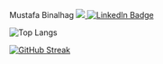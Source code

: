 Mustafa Binalhag
<a href="mailto: mustafa@binalhag.dev"><img src="https://img.shields.io/badge/mustafa@binalhag.dev-EA4335?style=flat-square&logo=Gmail&logoColor=FFFFFF" /> </a> <a href="https://www.linkedin.com/in/mustafabinalhag/"> <img src="https://img.shields.io/badge/LinkedIn-blue?style=for-the-badge&logo=linkedin&logoColor=white" alt="LinkedIn Badge"/>
<a/>



![Top Langs](https://github-readme-stats.vercel.app/api/top-langs/?username=mustafabin&layout=compact&hide=html,shell,css&theme=dark)

[![GitHub Streak](https://streak-stats.demolab.com?user=mustafabin&theme=dark&hide_border=true&border_radius=10&stroke=6700FF34&ring=3F006CD3&fire=9500FF&currStreakNum=D4B5FF&sideNums=EBEBEB&sideLabels=EBEBEB&dates=EBEBEB&currStreakLabel=EBEBEB&background=45%2C000000%2C13002F)](https://git.io/streak-stats)
